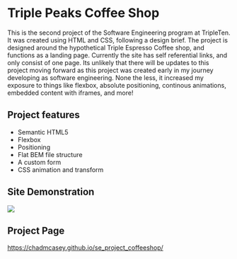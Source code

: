 # Triple Peaks Coffee Shop

This is the second project of the Software Engineering program at TripleTen. It was created using HTML and CSS, following a design brief. The project is designed around the hypothetical Triple Espresso Coffee shop, and functions as a landing page. Currently the site has self referential links, and only consist of one page. Its unlikely that there will be updates to this project moving forward as this project was created early in my journey developing as software engineering. None the less, it increased my exposure to things like flexbox, absolute positioning, continous animations, embedded content with iframes, and more!

## Project features

- Semantic HTML5
- Flexbox
- Positioning
- Flat BEM file structure
- A custom form
- CSS animation and transform

## Site Demonstration

![](https://media.giphy.com/media/v1.Y2lkPTc5MGI3NjExbHd6MG9pYWQwMnNqbXljdjh6enJuOWNibXJhd2hlOWVhZjQ1MDgyOCZlcD12MV9pbnRlcm5hbF9naWZfYnlfaWQmY3Q9Zw/Do2wrN61j2Eyf181Ku/giphy.gif)


## Project Page
https://chadmcasey.github.io/se_project_coffeeshop/
